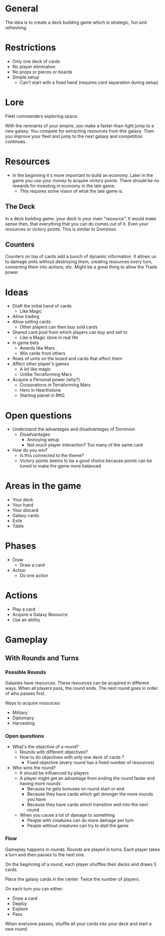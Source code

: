 # General

The idea is to create a deck building game which is strategic, fun and refreshing.

# Restrictions

- Only one deck of cards
- No player elimination
- No props or pieces or boards
- Simple setup
  - Can't start with a fixed hand (requires card separation during setup)

# Lore

Fleet commanders exploring space.

With the remnants of your empire, you make a faster-than-light jump to a new galaxy. You compete for extracting resources from this galaxy. Then you improve your fleet and jump to the next galaxy and competition continues.

# Resources

- In the beginning it's more important to build an economy. Later in the game you use your money to acquire victory points. There should be no rewards for investing in economy in the late game.
  - This requires some vision of what the late game is.

## The Deck

In a deck building game, your deck is your main "resource". It would make sense then, that everything that you can do comes out of it. Even your resources or victory points. This is similar to Dominion.

## Counters

Counters on top of cards add a bunch of dynamic information. It allows us to damage units without destroying them, creating resources every turn, converting them into actions, etc. Might be a great thing to allow the Trade power.

# Ideas

- Draft the initial hand of cards
  - Like Magic
- Allow trading
- Allow selling cards
  - Other players can then buy sold cards
- Shared card pool from which players can buy and sell to
  - Like a Magic store in real life
- In game bets
  - Awards like Mars
  - Win cards from others
- Rows of units on the board and cards that affect them
- Affect other player's games
  - A lot like magic
  - Unlike Terraforming Mars
- Acquire a Personal power (why?)
  - Corporations in Terraforming Mars
  - Hero in Hearthstone
  - Starting planet in RftG

# Open questions

- Understand the advantages and disadvantages of Dominion
  - Disadvantages
    - Annoying setup
    - Not much player interaction? Too many of the same card
- How do you win?
  - Is this connected to the theme?
  - Victory points seems to be a good choice because points can be tuned to make the game more balanced

# Areas in the game

- Your deck
- Your hand
- Your discard
- Galaxy cards
- Exile
- Table

# Phases

- Draw
  - Draw a card
- Action
  - Do one action

# Actions

- Play a card
- Acquire a Galaxy Resource
- Use an ability

# Gameplay

## With Rounds and Turns

### Possible Rounds

Galaxies have resources. These resources can be acquired in different ways. When all players pass, the round ends. The next round goes in order of who passes first.

Ways to acquire resources:
  - Military
  - Diplomacy
  - Harvesting

### Open questions

- What's the objective of a round?
  - Rounds with different objectives?
  - How to do objectives with only one deck of cards ?
    - Fixed objective (every round has a fixed number of resources)
- Who wins the round?
  - It should be influenced by players
  - A player might get an advantage from ending the round faster and having more rounds
    - Because he gets bonuses on round start or end
    - Because they have cards which get stronger the more rounds you have
    - Because they have cards which transition well into the next round
  - When you cause a lot of damage to something
    - People with creatures can do more damage per turn
    - People without creatures can try to stall the game

### Flow

Gameplay happens in rounds. Rounds are played in turns. Each player takes a
turn and then passes to the next one.

On the beginning of a round, each player shuffles their decks and draws 5 cards.

Place the galaxy cards in the center. Twice the number of players.

On each turn you can either:
  - Draw a card
  - Deploy
  - Explore
  - Pass

When everyone passes, shuffle all your cards into your deck and start a new round.
